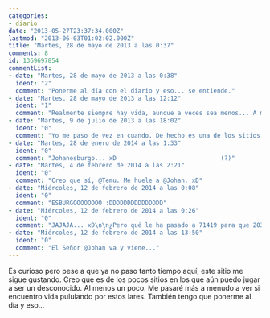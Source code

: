 ```yaml
---
categories:
- diario
date: "2013-05-27T23:37:34.000Z"
lastmod: "2013-06-03T01:02:02.000Z"
title: "Martes, 28 de mayo de 2013 a las 0:37"
comments: 8
id: 1369697854
commentList:
- date: "Martes, 28 de mayo de 2013 a las 0:38"
  ident: "2"
  comment: "Ponerme al día con el diario y eso... se entiende."
- date: "Martes, 28 de mayo de 2013 a las 12:12"
  ident: "1"
  comment: "Realmente siempre hay vida, aunque a veces sea menos... A mi tambien me gusta por cosas como esta"
- date: "Martes, 9 de julio de 2013 a las 18:02"
  ident: "0"
  comment: "Yo me paso de vez en cuando. De hecho es una de los sitios que más me ha llegado a llamar la atención.\n\nYo y mis perífrasis verbales... seguimos como siempre. xD"
- date: "Martes, 28 de enero de 2014 a las 1:33"
  ident: "0"
  comment: "Johanesburgo... xD                             (?)"
- date: "Martes, 4 de febrero de 2014 a las 2:21"
  ident: "0"
  comment: "Creo que sí, @Temu. Me huele a @Johan. xD"
- date: "Miércoles, 12 de febrero de 2014 a las 0:08"
  ident: "0"
  comment: "ESBURGOOOOOOOO :DDDDDDDDDDDDDDD"
- date: "Miércoles, 12 de febrero de 2014 a las 0:26"
  ident: "0"
  comment: "JAJAJA... xD\n\n¿Pero qué le ha pasado a 71419 para que 2036414 lo suplante? D:\n\n¡@Chevi! ¡Un suplantador de identidad! ¡Quizá se trate de sí mismo! xDDD"
- date: "Miércoles, 12 de febrero de 2014 a las 13:50"
  ident: "0"
  comment: "El Señor @Johan va y viene..."
---
```


Es curioso pero pese a que ya no paso tanto tiempo aquí, este sitio me sigue gustando. Creo que es de los pocos sitios en los que aún puedo jugar a ser un desconocido. Al menos un poco. Me pasaré más a menudo a ver si encuentro vida pululando por estos lares.  También tengo que ponerme al día y eso...